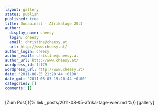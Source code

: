 ```yaml
---
layout: gallery
status: publish
published: true
title: Donauinsel - Afrikatage 2011
author:
  display_name: cheesy
  login: cheesy
  email: christine@cheesy.at
  url: http://www.cheesy.at/
author_login: cheesy
author_email: christine@cheesy.at
author_url: http://www.cheesy.at/
wordpress_id: 14179
wordpress_url: http://www.cheesy.at/
date: '2011-08-05 21:20:44 +0100'
date_gmt: '2011-08-05 19:20:44 +0100'
categories: []
comments: []
---
```


[Zum Post]({% link _posts/2011-08-05-afrika-tage-wien.md %})
[gallery]<!--:-->
